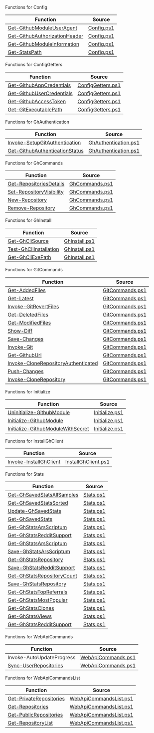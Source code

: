 

Functions for Config

|  **Function**                       |  **Source**           |
|-------------------------------------|-----------------------|
| [Get-GithubModuleUserAgent](https://github.com/arsscriptum/PowerShell.Module.Core/blob/master/doc/Get-GithubModuleUserAgent.md)           | [Config.ps1](https://github.com/arsscriptum/PowerShell.Module.Core/blob/master/src/Config.ps1)           |
| [Get-GithubAuthorizationHeader](https://github.com/arsscriptum/PowerShell.Module.Core/blob/master/doc/Get-GithubAuthorizationHeader.md)       | [Config.ps1](https://github.com/arsscriptum/PowerShell.Module.Core/blob/master/src/Config.ps1)       |
| [Get-GithubModuleInformation](https://github.com/arsscriptum/PowerShell.Module.Core/blob/master/doc/Get-GithubModuleInformation.md)         | [Config.ps1](https://github.com/arsscriptum/PowerShell.Module.Core/blob/master/src/Config.ps1)         |
| [Get-StatsPath](https://github.com/arsscriptum/PowerShell.Module.Core/blob/master/doc/Get-StatsPath.md)                       | [Config.ps1](https://github.com/arsscriptum/PowerShell.Module.Core/blob/master/src/Config.ps1)                       |


Functions for ConfigGetters

|  **Function**                               |  **Source**     |
|---------------------------------------------|-----------------|
| [Get-GithubAppCredentials](https://github.com/arsscriptum/PowerShell.Module.Core/blob/master/doc/Get-GithubAppCredentials.md)                    | [ConfigGetters.ps1](https://github.com/arsscriptum/PowerShell.Module.Core/blob/master/src/ConfigGetters.ps1)                    |
| [Get-GithubUserCredentials](https://github.com/arsscriptum/PowerShell.Module.Core/blob/master/doc/Get-GithubUserCredentials.md)                   | [ConfigGetters.ps1](https://github.com/arsscriptum/PowerShell.Module.Core/blob/master/src/ConfigGetters.ps1)                   |
| [Get-GithubAccessToken](https://github.com/arsscriptum/PowerShell.Module.Core/blob/master/doc/Get-GithubAccessToken.md)                       | [ConfigGetters.ps1](https://github.com/arsscriptum/PowerShell.Module.Core/blob/master/src/ConfigGetters.ps1)                       |
| [Get-GitExecutablePath](https://github.com/arsscriptum/PowerShell.Module.Core/blob/master/doc/Get-GitExecutablePath.md)                       | [ConfigGetters.ps1](https://github.com/arsscriptum/PowerShell.Module.Core/blob/master/src/ConfigGetters.ps1)                       |


Functions for GhAuthentication

|  **Function**                                   |  **Source**        |
|-------------------------------------------------|--------------------|
| [Invoke-SetupGitAuthentication](https://github.com/arsscriptum/PowerShell.Module.Core/blob/master/doc/Invoke-SetupGitAuthentication.md)                   | [GhAuthentication.ps1](https://github.com/arsscriptum/PowerShell.Module.Core/blob/master/src/GhAuthentication.ps1)                   |
| [Get-GithubAuthenticationStatus](https://github.com/arsscriptum/PowerShell.Module.Core/blob/master/doc/Get-GithubAuthenticationStatus.md)                  | [GhAuthentication.ps1](https://github.com/arsscriptum/PowerShell.Module.Core/blob/master/src/GhAuthentication.ps1)                  |


Functions for GhCommands

|  **Function**                                           |  **Source**             |
|---------------------------------------------------------|-------------------------|
| [Get-RepositoriesDetails](https://github.com/arsscriptum/PowerShell.Module.Core/blob/master/doc/Get-RepositoriesDetails.md)                                 | [GhCommands.ps1](https://github.com/arsscriptum/PowerShell.Module.Core/blob/master/src/GhCommands.ps1)                                 |
| [Set-RepositoryVisibility](https://github.com/arsscriptum/PowerShell.Module.Core/blob/master/doc/Set-RepositoryVisibility.md)                                | [GhCommands.ps1](https://github.com/arsscriptum/PowerShell.Module.Core/blob/master/src/GhCommands.ps1)                                |
| [New-Repository](https://github.com/arsscriptum/PowerShell.Module.Core/blob/master/doc/New-Repository.md)                                          | [GhCommands.ps1](https://github.com/arsscriptum/PowerShell.Module.Core/blob/master/src/GhCommands.ps1)                                          |
| [Remove-Repository](https://github.com/arsscriptum/PowerShell.Module.Core/blob/master/doc/Remove-Repository.md)                                       | [GhCommands.ps1](https://github.com/arsscriptum/PowerShell.Module.Core/blob/master/src/GhCommands.ps1)                                       |


Functions for GhInstall

|  **Function**                                                 |  **Source**                   |
|---------------------------------------------------------------|-------------------------------|
| [Get-GhCliSource](https://github.com/arsscriptum/PowerShell.Module.Core/blob/master/doc/Get-GhCliSource.md)                                               | [GhInstall.ps1](https://github.com/arsscriptum/PowerShell.Module.Core/blob/master/src/GhInstall.ps1)                                               |
| [Test-GhCliInstallation](https://github.com/arsscriptum/PowerShell.Module.Core/blob/master/doc/Test-GhCliInstallation.md)                                        | [GhInstall.ps1](https://github.com/arsscriptum/PowerShell.Module.Core/blob/master/src/GhInstall.ps1)                                        |
| [Get-GhCliExePath](https://github.com/arsscriptum/PowerShell.Module.Core/blob/master/doc/Get-GhCliExePath.md)                                              | [GhInstall.ps1](https://github.com/arsscriptum/PowerShell.Module.Core/blob/master/src/GhInstall.ps1)                                              |


Functions for GitCommands

|  **Function**                                                                         |  **Source**                                           |
|---------------------------------------------------------------------------------------|-------------------------------------------------------|
| [Get-AddedFiles](https://github.com/arsscriptum/PowerShell.Module.Core/blob/master/doc/Get-AddedFiles.md)                                                                        | [GitCommands.ps1](https://github.com/arsscriptum/PowerShell.Module.Core/blob/master/src/GitCommands.ps1)                                                                        |
| [Get-Latest](https://github.com/arsscriptum/PowerShell.Module.Core/blob/master/doc/Get-Latest.md)                                                                            | [GitCommands.ps1](https://github.com/arsscriptum/PowerShell.Module.Core/blob/master/src/GitCommands.ps1)                                                                            |
| [Invoke-GitRevertFiles](https://github.com/arsscriptum/PowerShell.Module.Core/blob/master/doc/Invoke-GitRevertFiles.md)                                                                 | [GitCommands.ps1](https://github.com/arsscriptum/PowerShell.Module.Core/blob/master/src/GitCommands.ps1)                                                                 |
| [Get-DeletedFiles](https://github.com/arsscriptum/PowerShell.Module.Core/blob/master/doc/Get-DeletedFiles.md)                                                                      | [GitCommands.ps1](https://github.com/arsscriptum/PowerShell.Module.Core/blob/master/src/GitCommands.ps1)                                                                      |
| [Get-ModifiedFiles](https://github.com/arsscriptum/PowerShell.Module.Core/blob/master/doc/Get-ModifiedFiles.md)                                                                     | [GitCommands.ps1](https://github.com/arsscriptum/PowerShell.Module.Core/blob/master/src/GitCommands.ps1)                                                                     |
| [Show-Diff](https://github.com/arsscriptum/PowerShell.Module.Core/blob/master/doc/Show-Diff.md)                                                                             | [GitCommands.ps1](https://github.com/arsscriptum/PowerShell.Module.Core/blob/master/src/GitCommands.ps1)                                                                             |
| [Save-Changes](https://github.com/arsscriptum/PowerShell.Module.Core/blob/master/doc/Save-Changes.md)                                                                          | [GitCommands.ps1](https://github.com/arsscriptum/PowerShell.Module.Core/blob/master/src/GitCommands.ps1)                                                                          |
| [Invoke-Git](https://github.com/arsscriptum/PowerShell.Module.Core/blob/master/doc/Invoke-Git.md)                                                                            | [GitCommands.ps1](https://github.com/arsscriptum/PowerShell.Module.Core/blob/master/src/GitCommands.ps1)                                                                            |
| [Get-GithubUrl](https://github.com/arsscriptum/PowerShell.Module.Core/blob/master/doc/Get-GithubUrl.md)                                                                         | [GitCommands.ps1](https://github.com/arsscriptum/PowerShell.Module.Core/blob/master/src/GitCommands.ps1)                                                                         |
| [Invoke-CloneRepositoryAuthenticated](https://github.com/arsscriptum/PowerShell.Module.Core/blob/master/doc/Invoke-CloneRepositoryAuthenticated.md)                                                   | [GitCommands.ps1](https://github.com/arsscriptum/PowerShell.Module.Core/blob/master/src/GitCommands.ps1)                                                   |
| [Push-Changes](https://github.com/arsscriptum/PowerShell.Module.Core/blob/master/doc/Push-Changes.md)                                                                          | [GitCommands.ps1](https://github.com/arsscriptum/PowerShell.Module.Core/blob/master/src/GitCommands.ps1)                                                                          |
| [Invoke-CloneRepository](https://github.com/arsscriptum/PowerShell.Module.Core/blob/master/doc/Invoke-CloneRepository.md)                                                                | [GitCommands.ps1](https://github.com/arsscriptum/PowerShell.Module.Core/blob/master/src/GitCommands.ps1)                                                                |


Functions for Initialize

|  **Function**                                                                               |  **Source**                                                 |
|---------------------------------------------------------------------------------------------|-------------------------------------------------------------|
| [Uninitialize-GithubModule](https://github.com/arsscriptum/PowerShell.Module.Core/blob/master/doc/Uninitialize-GithubModule.md)                                                                   | [Initialize.ps1](https://github.com/arsscriptum/PowerShell.Module.Core/blob/master/src/Initialize.ps1)                                                                   |
| [Initialize-GithubModule](https://github.com/arsscriptum/PowerShell.Module.Core/blob/master/doc/Initialize-GithubModule.md)                                                                     | [Initialize.ps1](https://github.com/arsscriptum/PowerShell.Module.Core/blob/master/src/Initialize.ps1)                                                                     |
| [Initialize-GithubModuleWithSecret](https://github.com/arsscriptum/PowerShell.Module.Core/blob/master/doc/Initialize-GithubModuleWithSecret.md)                                                           | [Initialize.ps1](https://github.com/arsscriptum/PowerShell.Module.Core/blob/master/src/Initialize.ps1)                                                           |


Functions for InstallGhClient

|  **Function**                                                                                 |  **Source**                                                   |
|-----------------------------------------------------------------------------------------------|---------------------------------------------------------------|
| [Invoke-InstallGhClient](https://github.com/arsscriptum/PowerShell.Module.Core/blob/master/doc/Invoke-InstallGhClient.md)                                                                        | [InstallGhClient.ps1](https://github.com/arsscriptum/PowerShell.Module.Core/blob/master/src/InstallGhClient.ps1)                                                                        |


Functions for Stats

|  **Function**                                                                                                                   |  **Source**                                                                                     |
|---------------------------------------------------------------------------------------------------------------------------------|-------------------------------------------------------------------------------------------------|
| [Get-GhSavedStatsAllSamples](https://github.com/arsscriptum/PowerShell.Module.Core/blob/master/doc/Get-GhSavedStatsAllSamples.md)                                                                                                      | [Stats.ps1](https://github.com/arsscriptum/PowerShell.Module.Core/blob/master/src/Stats.ps1)                                                                                                      |
| [Get-GhSavedStatsSorted](https://github.com/arsscriptum/PowerShell.Module.Core/blob/master/doc/Get-GhSavedStatsSorted.md)                                                                                                          | [Stats.ps1](https://github.com/arsscriptum/PowerShell.Module.Core/blob/master/src/Stats.ps1)                                                                                                          |
| [Update-GhSavedStats](https://github.com/arsscriptum/PowerShell.Module.Core/blob/master/doc/Update-GhSavedStats.md)                                                                                                             | [Stats.ps1](https://github.com/arsscriptum/PowerShell.Module.Core/blob/master/src/Stats.ps1)                                                                                                             |
| [Get-GhSavedStats](https://github.com/arsscriptum/PowerShell.Module.Core/blob/master/doc/Get-GhSavedStats.md)                                                                                                                | [Stats.ps1](https://github.com/arsscriptum/PowerShell.Module.Core/blob/master/src/Stats.ps1)                                                                                                                |
| [Get-GhStatsArsScriptum](https://github.com/arsscriptum/PowerShell.Module.Core/blob/master/doc/Get-GhStatsArsScriptum.md)                                                                                                          | [Stats.ps1](https://github.com/arsscriptum/PowerShell.Module.Core/blob/master/src/Stats.ps1)                                                                                                          |
| [Get-GhStatsRedditSupport](https://github.com/arsscriptum/PowerShell.Module.Core/blob/master/doc/Get-GhStatsRedditSupport.md)                                                                                                        | [Stats.ps1](https://github.com/arsscriptum/PowerShell.Module.Core/blob/master/src/Stats.ps1)                                                                                                        |
| [Get-GhStatsArsScriptum](https://github.com/arsscriptum/PowerShell.Module.Core/blob/master/doc/Get-GhStatsArsScriptum.md)                                                                                                          | [Stats.ps1](https://github.com/arsscriptum/PowerShell.Module.Core/blob/master/src/Stats.ps1)                                                                                                          |
| [Save-GhStatsArsScriptum](https://github.com/arsscriptum/PowerShell.Module.Core/blob/master/doc/Save-GhStatsArsScriptum.md)                                                                                                         | [Stats.ps1](https://github.com/arsscriptum/PowerShell.Module.Core/blob/master/src/Stats.ps1)                                                                                                         |
| [Get-GhStatsRepository](https://github.com/arsscriptum/PowerShell.Module.Core/blob/master/doc/Get-GhStatsRepository.md)                                                                                                           | [Stats.ps1](https://github.com/arsscriptum/PowerShell.Module.Core/blob/master/src/Stats.ps1)                                                                                                           |
| [Save-GhStatsRedditSupport](https://github.com/arsscriptum/PowerShell.Module.Core/blob/master/doc/Save-GhStatsRedditSupport.md)                                                                                                       | [Stats.ps1](https://github.com/arsscriptum/PowerShell.Module.Core/blob/master/src/Stats.ps1)                                                                                                       |
| [Get-GhStatsRepositoryCount](https://github.com/arsscriptum/PowerShell.Module.Core/blob/master/doc/Get-GhStatsRepositoryCount.md)                                                                                                      | [Stats.ps1](https://github.com/arsscriptum/PowerShell.Module.Core/blob/master/src/Stats.ps1)                                                                                                      |
| [Save-GhStatsRepository](https://github.com/arsscriptum/PowerShell.Module.Core/blob/master/doc/Save-GhStatsRepository.md)                                                                                                          | [Stats.ps1](https://github.com/arsscriptum/PowerShell.Module.Core/blob/master/src/Stats.ps1)                                                                                                          |
| [Get-GhStatsTopReferrals](https://github.com/arsscriptum/PowerShell.Module.Core/blob/master/doc/Get-GhStatsTopReferrals.md)                                                                                                         | [Stats.ps1](https://github.com/arsscriptum/PowerShell.Module.Core/blob/master/src/Stats.ps1)                                                                                                         |
| [Get-GhStatsMostPopular](https://github.com/arsscriptum/PowerShell.Module.Core/blob/master/doc/Get-GhStatsMostPopular.md)                                                                                                          | [Stats.ps1](https://github.com/arsscriptum/PowerShell.Module.Core/blob/master/src/Stats.ps1)                                                                                                          |
| [Get-GhStatsClones](https://github.com/arsscriptum/PowerShell.Module.Core/blob/master/doc/Get-GhStatsClones.md)                                                                                                               | [Stats.ps1](https://github.com/arsscriptum/PowerShell.Module.Core/blob/master/src/Stats.ps1)                                                                                                               |
| [Get-GhStatsViews](https://github.com/arsscriptum/PowerShell.Module.Core/blob/master/doc/Get-GhStatsViews.md)                                                                                                                | [Stats.ps1](https://github.com/arsscriptum/PowerShell.Module.Core/blob/master/src/Stats.ps1)                                                                                                                |
| [Get-GhStatsRedditSupport](https://github.com/arsscriptum/PowerShell.Module.Core/blob/master/doc/Get-GhStatsRedditSupport.md)                                                                                                        | [Stats.ps1](https://github.com/arsscriptum/PowerShell.Module.Core/blob/master/src/Stats.ps1)                                                                                                        |


Functions for WebApiCommands

|  **Function**                                                                                                                       |  **Source**                                                                                         |
|-------------------------------------------------------------------------------------------------------------------------------------|-----------------------------------------------------------------------------------------------------|
| Invoke-AutoUpdateProgress                                                                                                           | [WebApiCommands.ps1](https://github.com/arsscriptum/PowerShell.Module.Core/blob/master/src/WebApiCommands.ps1)                                                                                                           |
| [Sync-UserRepositories](https://github.com/arsscriptum/PowerShell.Module.Core/blob/master/doc/Sync-UserRepositories.md)                                                                                                               | [WebApiCommands.ps1](https://github.com/arsscriptum/PowerShell.Module.Core/blob/master/src/WebApiCommands.ps1)                                                                                                               |


Functions for WebApiCommandsList

|  **Function**                                                                                                                               |  **Source**                                                                                                 |
|---------------------------------------------------------------------------------------------------------------------------------------------|-------------------------------------------------------------------------------------------------------------|
| [Get-PrivateRepositories](https://github.com/arsscriptum/PowerShell.Module.Core/blob/master/doc/Get-PrivateRepositories.md)                                                                                                                     | [WebApiCommandsList.ps1](https://github.com/arsscriptum/PowerShell.Module.Core/blob/master/src/WebApiCommandsList.ps1)                                                                                                                     |
| [Get-Repositories](https://github.com/arsscriptum/PowerShell.Module.Core/blob/master/doc/Get-Repositories.md)                                                                                                                            | [WebApiCommandsList.ps1](https://github.com/arsscriptum/PowerShell.Module.Core/blob/master/src/WebApiCommandsList.ps1)                                                                                                                            |
| [Get-PublicRepositories](https://github.com/arsscriptum/PowerShell.Module.Core/blob/master/doc/Get-PublicRepositories.md)                                                                                                                      | [WebApiCommandsList.ps1](https://github.com/arsscriptum/PowerShell.Module.Core/blob/master/src/WebApiCommandsList.ps1)                                                                                                                      |
| [Get-RepositoryList](https://github.com/arsscriptum/PowerShell.Module.Core/blob/master/doc/Get-RepositoryList.md)                                                                                                                          | [WebApiCommandsList.ps1](https://github.com/arsscriptum/PowerShell.Module.Core/blob/master/src/WebApiCommandsList.ps1)                                                                                                                          |
